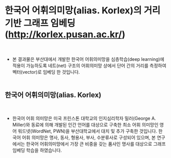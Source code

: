 # 한국어 어휘의미망(alias. Korlex)의 거리 기반 그래프 임베딩 (http://korlex.pusan.ac.kr/)

<br>

- 본 결과물은 부산대에서 개발한 한국어 어휘의미망을 심층학습(deep learning)에 적용이 가능하도록 네트(net) 구조의 어휘의미망 상에서 단어 간의 거리를 측정하여 벡터(vector)로 임베딩 한 것입니다.
<br><br>


## <b>한국어 어휘의미망(alias. Korlex)</b> 

<br>

- 한국어 어휘 의미망은 미국 프린스톤 대학교의 인지심리학자 밀러(George A. Miller)와 동료에 의해 개발된 인간 언어를 대상으로 구축한 최소 어휘 의미망인 영어 워드넷(WordNet, PWN)을 부산대학교에서 대치 및 추가 구축한 것입니다. 한국어 어휘 의미망은 명사, 동사, 형용사, 부사, 수분류사로 구성되어 있으며, 본 연구에서는 한국어 어휘의미망에서 가장 큰 비중을 갖는 품사인 명사를 대상으로 그래프 임베딩 학습을 하였습니다.
<br><br>
